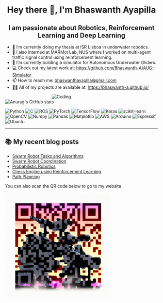<h1 align="center">Hey there 👋, I'm Bhaswanth Ayapilla</h1>
<h2 align="center">I am passionate about Robotics, Reinforcement Learning and Deep Learning</h2>


- 🦾 I’m currently doing my thesis at ISR Lisboa in underwater robotics.
- 🔭 I also interned at MARMot Lab, NUS where I worked on multi-agent traffic signal control using reinforcement learning.
- 🌱 I’m currently building a simulator for Autonomous Underwater Gliders.
- 💻 Check out my latest work at: https://github.com/Bhaswanth-A/AUG-Simulator
- 📫 How to reach me: bhaswanthayapilla@gmail.com
- 👨‍💻 All of my projects are available at: https://bhaswanth-a.github.io/


<img align="right" alt="Coding" width="350" src="https://user-images.githubusercontent.com/74038190/225813708-98b745f2-7d22-48cf-9150-083f1b00d6c9.gif">


![Anurag's GitHub stats](https://github-readme-stats.vercel.app/api?username=Bhaswanth-A&theme=radical&show_icons=true)

![Python](https://img.shields.io/badge/python-3670A0?style=for-the-badge&logo=python&logoColor=ffdd54)
![C](https://img.shields.io/badge/C-00599C?style=for-the-badge&logo=c&logoColor=white)
![ROS](https://img.shields.io/badge/ros-%230A0FF9.svg?style=for-the-badge&logo=ros&logoColor=white)
![PyTorch](https://img.shields.io/badge/PyTorch-%23EE4C2C.svg?style=for-the-badge&logo=PyTorch&logoColor=white)
![TensorFlow](https://img.shields.io/badge/TensorFlow-%23FF6F00.svg?style=for-the-badge&logo=TensorFlow&logoColor=white)
![Keras](https://img.shields.io/badge/Keras-FF0000?style=for-the-badge&logo=keras&logoColor=white)
![scikit-learn](https://img.shields.io/badge/scikit--learn-%23F7931E.svg?style=for-the-badge&logo=scikit-learn&logoColor=white)
![OpenCV](https://img.shields.io/badge/opencv-%23white.svg?style=for-the-badge&logo=opencv&logoColor=white)
![Numpy](https://img.shields.io/badge/Numpy-777BB4?style=for-the-badge&logo=numpy&logoColor=white)
![Pandas](https://img.shields.io/badge/Pandas-2C2D72?style=for-the-badge&logo=pandas&logoColor=white)
![Matplotlib](https://img.shields.io/badge/Matplotlib-%23ffffff.svg?style=for-the-badge&logo=Matplotlib&logoColor=black)
![AWS](https://img.shields.io/badge/AWS-%23FF9900.svg?style=for-the-badge&logo=amazon-aws&logoColor=white)
![Arduino](https://img.shields.io/badge/Arduino-00979D?style=for-the-badge&logo=Arduino&logoColor=white)
![Espressif](https://img.shields.io/badge/espressif-E7352C?style=for-the-badge&logo=espressif&logoColor=white)
![Ubuntu](https://img.shields.io/badge/Ubuntu-E95420?style=for-the-badge&logo=ubuntu&logoColor=white)

---

## 📚 My recent blog posts
<!-- BLOG-POST-LIST:START -->
- [Swarm Robot Tasks and Algorithms](https://bhaswanth-a.github.io//posts/swarm-algorithms/)
- [Swarm Robot Coordination](https://bhaswanth-a.github.io//posts/swarm-robot-coordination/)
- [Probabilistic Robotics](https://bhaswanth-a.github.io//posts/aifr/)
- [Chess Engine using Reinforcement Learning](https://bhaswanth-a.github.io//posts/chess-engine-rl/)
- [Path Planning](https://bhaswanth-a.github.io//posts/path-planning/)
<!-- BLOG-POST-LIST:END -->

You can also scan the QR code below to go to my website 

<img align="left" alt="QR" width="350" src="website_qr2.png">

